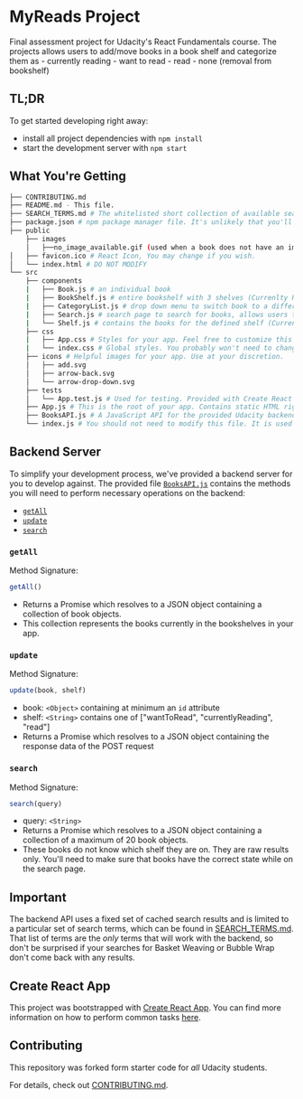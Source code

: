 # MyReads Project

Final assessment project for Udacity's React Fundamentals course. 
The projects allows users to add/move books in a book shelf and categorize them as 
    - currently reading
    - want to read
    - read
    - none (removal from bookshelf)

## TL;DR

To get started developing right away:

* install all project dependencies with `npm install`
* start the development server with `npm start`

## What You're Getting
```bash
├── CONTRIBUTING.md
├── README.md - This file.
├── SEARCH_TERMS.md # The whitelisted short collection of available search terms for you to use with your app.
├── package.json # npm package manager file. It's unlikely that you'll need to modify this.
├── public
    ├── images
    │   ├──no_image_available.gif (used when a book does not have an image to show for the BooksAPI
│   ├── favicon.ico # React Icon, You may change if you wish.
│   └── index.html # DO NOT MODIFY
└── src
    ├── components
    |   ├── Book.js # an individual book
    |   ├── BookShelf.js # entire bookshelf with 3 shelves (Currenlty Reading, Want to Read, and Read)
    |   ├── CategoryList.js # drop down menu to switch book to a different bookhelf
    |   ├── Search.js # search page to search for books, allows users to add a book to their bookshelf or move it to a new shelf
    |   └── Shelf.js # contains the books for the defined shelf (Currenlty Reading, Want to Read, and Read)
    ├── css
    |   ├── App.css # Styles for your app. Feel free to customize this as you desire.
    |   └── index.css # Global styles. You probably won't need to change anything here.
    ├── icons # Helpful images for your app. Use at your discretion.
    │   ├── add.svg
    │   ├── arrow-back.svg
    │   └── arrow-drop-down.svg
    ├── tests
    │   └── App.test.js # Used for testing. Provided with Create React App. Testing is encouraged, but not required.
    ├── App.js # This is the root of your app. Contains static HTML right now.
    ├── BooksAPI.js # A JavaScript API for the provided Udacity backend. Instructions for the methods are below.
    └── index.js # You should not need to modify this file. It is used for DOM rendering only.
```

## Backend Server

To simplify your development process, we've provided a backend server for you to develop against. The provided file [`BooksAPI.js`](src/BooksAPI.js) contains the methods you will need to perform necessary operations on the backend:

* [`getAll`](#getall)
* [`update`](#update)
* [`search`](#search)

### `getAll`

Method Signature:

```js
getAll()
```

* Returns a Promise which resolves to a JSON object containing a collection of book objects.
* This collection represents the books currently in the bookshelves in your app.

### `update`

Method Signature:

```js
update(book, shelf)
```

* book: `<Object>` containing at minimum an `id` attribute
* shelf: `<String>` contains one of ["wantToRead", "currentlyReading", "read"]  
* Returns a Promise which resolves to a JSON object containing the response data of the POST request

### `search`

Method Signature:

```js
search(query)
```

* query: `<String>`
* Returns a Promise which resolves to a JSON object containing a collection of a maximum of 20 book objects.
* These books do not know which shelf they are on. They are raw results only. You'll need to make sure that books have the correct state while on the search page.

## Important
The backend API uses a fixed set of cached search results and is limited to a particular set of search terms, which can be found in [SEARCH_TERMS.md](SEARCH_TERMS.md). That list of terms are the _only_ terms that will work with the backend, so don't be surprised if your searches for Basket Weaving or Bubble Wrap don't come back with any results.

## Create React App

This project was bootstrapped with [Create React App](https://github.com/facebookincubator/create-react-app). You can find more information on how to perform common tasks [here](https://github.com/facebookincubator/create-react-app/blob/master/packages/react-scripts/template/README.md).

## Contributing

This repository was forked form starter code for _all_ Udacity students. 

For details, check out [CONTRIBUTING.md](CONTRIBUTING.md).
